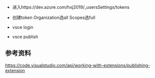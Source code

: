 * 进入https://dev.azure.com/hxj2019/_usersSettings/tokens

* 创建token
	Organization选all
	Scopes选full

* vsce login <publisher name>

* vsce publish


## 参考资料

https://code.visualstudio.com/api/working-with-extensions/publishing-extension